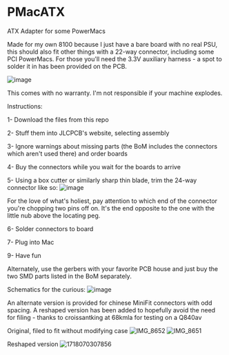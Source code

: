 # PMacATX
ATX Adapter for some PowerMacs

Made for my own 8100 because I just have a bare board with no real PSU, this should also fit other things with a 22-way connector, including some PCI PowerMacs. For those you'll need the 3.3V auxiliary harness - a spot to solder it in has been provided on the PCB.

![image](https://github.com/GeorgeRudolf/PMacATX/assets/24400566/ff40ac33-56cd-4715-9351-53752c71fa98)

This comes with no warranty. I'm not responsible if your machine explodes.

Instructions:

1- Download the files from this repo

2- Stuff them into JLCPCB's website, selecting assembly

3- Ignore warnings about missing parts (the BoM includes the connectors which aren't used there) and order boards

4- Buy the connectors while you wait for the boards to arrive

5- Using a box cutter or similarly sharp thin blade, trim the 24-way connector like so:
![image](https://github.com/GeorgeRudolf/PMacATX/assets/24400566/94a20cf3-9d9f-49c7-bded-f7e1aba15d30)

For the love of what's holiest, pay attention to which end of the connector you're chopping two pins off on. It's the end opposite to the one with the little nub above the locating peg.

6- Solder connectors to board

7- Plug into Mac

9- Have fun

Alternately, use the gerbers with your favorite PCB house and just buy the two SMD parts listed in the BoM separately.

Schematics for the curious:
![image](https://github.com/GeorgeRudolf/PMacATX/assets/24400566/a955cce4-3d1f-4474-9e2d-e95dd54c1e48)


An alternate version is provided for chinese MiniFit connectors with odd spacing. A reshaped version has been added to hopefully avoid the need for filing - thanks to croissantking at 68kmla for testing on a Q840av

Original, filed to fit without modifying case
![IMG_8652](https://github.com/GeorgeRudolf/PMacATX/assets/24400566/87544aad-1d49-4329-82e7-cdf7fe7cf250)
![IMG_8651](https://github.com/GeorgeRudolf/PMacATX/assets/24400566/86463f56-0742-4779-a5d5-d2ee0a68889e)

Reshaped version
![1718070307856](https://github.com/GeorgeRudolf/PMacATX/assets/24400566/3a5068b8-6118-4eef-a114-017a085f5599)


